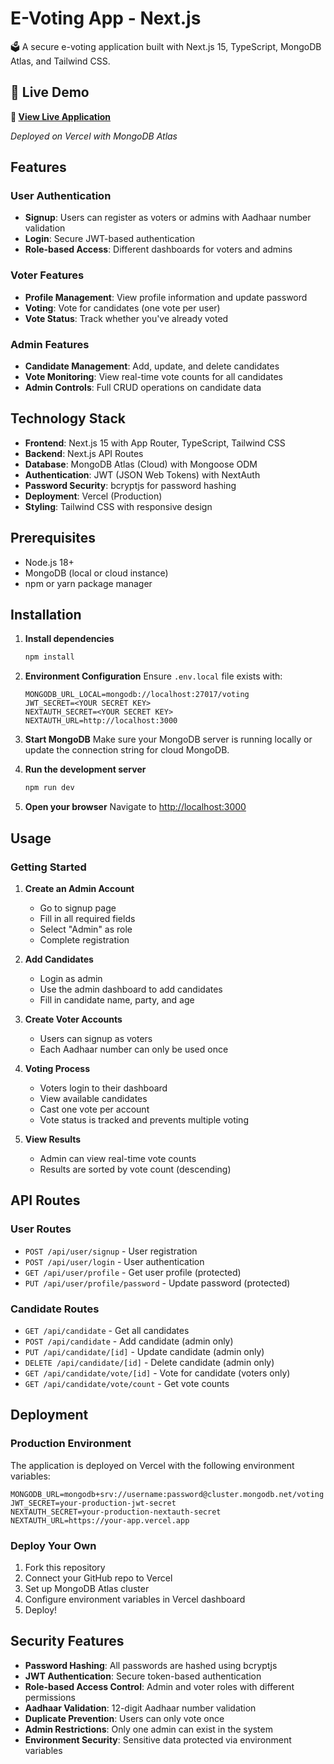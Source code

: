 # E-Voting App - Next.js

🗳️ A secure e-voting application built with Next.js 15, TypeScript, MongoDB Atlas, and Tailwind CSS.

## 🚀 Live Demo

**🔗 [View Live Application](https://e-voting-nextjs-fdxn.vercel.app/)**

*Deployed on Vercel with MongoDB Atlas*

## Features

### User Authentication
- **Signup**: Users can register as voters or admins with Aadhaar number validation
- **Login**: Secure JWT-based authentication
- **Role-based Access**: Different dashboards for voters and admins

### Voter Features
- **Profile Management**: View profile information and update password
- **Voting**: Vote for candidates (one vote per user)
- **Vote Status**: Track whether you've already voted

### Admin Features
- **Candidate Management**: Add, update, and delete candidates
- **Vote Monitoring**: View real-time vote counts for all candidates
- **Admin Controls**: Full CRUD operations on candidate data

## Technology Stack

- **Frontend**: Next.js 15 with App Router, TypeScript, Tailwind CSS
- **Backend**: Next.js API Routes
- **Database**: MongoDB Atlas (Cloud) with Mongoose ODM
- **Authentication**: JWT (JSON Web Tokens) with NextAuth
- **Password Security**: bcryptjs for password hashing
- **Deployment**: Vercel (Production)
- **Styling**: Tailwind CSS with responsive design

## Prerequisites

- Node.js 18+ 
- MongoDB (local or cloud instance)
- npm or yarn package manager

## Installation

1. **Install dependencies**
   ```bash
   npm install
   ```

2. **Environment Configuration**
   Ensure `.env.local` file exists with:
   ```env
   MONGODB_URL_LOCAL=mongodb://localhost:27017/voting
   JWT_SECRET=<YOUR SECRET KEY>
   NEXTAUTH_SECRET=<YOUR SECRET KEY>
   NEXTAUTH_URL=http://localhost:3000
   ```

3. **Start MongoDB**
   Make sure your MongoDB server is running locally or update the connection string for cloud MongoDB.

4. **Run the development server**
   ```bash
   npm run dev
   ```

5. **Open your browser**
   Navigate to [http://localhost:3000](http://localhost:3000)

## Usage

### Getting Started

1. **Create an Admin Account**
   - Go to signup page
   - Fill in all required fields
   - Select "Admin" as role
   - Complete registration

2. **Add Candidates**
   - Login as admin
   - Use the admin dashboard to add candidates
   - Fill in candidate name, party, and age

3. **Create Voter Accounts**
   - Users can signup as voters
   - Each Aadhaar number can only be used once

4. **Voting Process**
   - Voters login to their dashboard
   - View available candidates
   - Cast one vote per account
   - Vote status is tracked and prevents multiple voting

5. **View Results**
   - Admin can view real-time vote counts
   - Results are sorted by vote count (descending)

## API Routes

### User Routes
- `POST /api/user/signup` - User registration
- `POST /api/user/login` - User authentication
- `GET /api/user/profile` - Get user profile (protected)
- `PUT /api/user/profile/password` - Update password (protected)

### Candidate Routes
- `GET /api/candidate` - Get all candidates
- `POST /api/candidate` - Add candidate (admin only)
- `PUT /api/candidate/[id]` - Update candidate (admin only)
- `DELETE /api/candidate/[id]` - Delete candidate (admin only)
- `GET /api/candidate/vote/[id]` - Vote for candidate (voters only)
- `GET /api/candidate/vote/count` - Get vote counts

## Deployment

### Production Environment
The application is deployed on Vercel with the following environment variables:

```env
MONGODB_URL=mongodb+srv://username:password@cluster.mongodb.net/voting
JWT_SECRET=your-production-jwt-secret
NEXTAUTH_SECRET=your-production-nextauth-secret
NEXTAUTH_URL=https://your-app.vercel.app
```

### Deploy Your Own
1. Fork this repository
2. Connect your GitHub repo to Vercel
3. Set up MongoDB Atlas cluster
4. Configure environment variables in Vercel dashboard
5. Deploy!

## Security Features

- **Password Hashing**: All passwords are hashed using bcryptjs
- **JWT Authentication**: Secure token-based authentication
- **Role-based Access Control**: Admin and voter roles with different permissions
- **Aadhaar Validation**: 12-digit Aadhaar number validation
- **Duplicate Prevention**: Users can only vote once
- **Admin Restrictions**: Only one admin can exist in the system
- **Environment Security**: Sensitive data protected via environment variables
